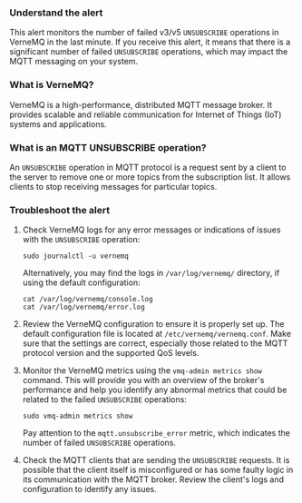 ### Understand the alert

This alert monitors the number of failed v3/v5 `UNSUBSCRIBE` operations in VerneMQ in the last minute. If you receive this alert, it means that there is a significant number of failed `UNSUBSCRIBE` operations, which may impact the MQTT messaging on your system.

### What is VerneMQ?

VerneMQ is a high-performance, distributed MQTT message broker. It provides scalable and reliable communication for Internet of Things (IoT) systems and applications.

### What is an MQTT UNSUBSCRIBE operation?

An `UNSUBSCRIBE` operation in MQTT protocol is a request sent by a client to the server to remove one or more topics from the subscription list. It allows clients to stop receiving messages for particular topics.

### Troubleshoot the alert

1. Check VerneMQ logs for any error messages or indications of issues with the `UNSUBSCRIBE` operation:

   ```
   sudo journalctl -u vernemq
   ```

   Alternatively, you may find the logs in `/var/log/vernemq/` directory, if using the default configuration:

   ```
   cat /var/log/vernemq/console.log
   cat /var/log/vernemq/error.log
   ```

2. Review the VerneMQ configuration to ensure it is properly set up. The default configuration file is located at `/etc/vernemq/vernemq.conf`. Make sure that the settings are correct, especially those related to the MQTT protocol version and the supported QoS levels.

3. Monitor the VerneMQ metrics using the `vmq-admin metrics show` command. This will provide you with an overview of the broker's performance and help you identify any abnormal metrics that could be related to the failed `UNSUBSCRIBE` operations:

   ```
   sudo vmq-admin metrics show
   ```

   Pay attention to the `mqtt.unsubscribe_error` metric, which indicates the number of failed `UNSUBSCRIBE` operations.

4. Check the MQTT clients that are sending the `UNSUBSCRIBE` requests. It is possible that the client itself is misconfigured or has some faulty logic in its communication with the MQTT broker. Review the client's logs and configuration to identify any issues.

